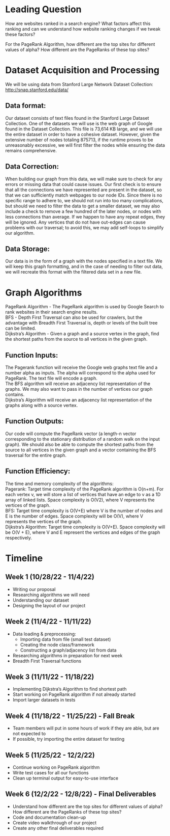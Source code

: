 # Leading Question

How are websites ranked in a search engine? What factors affect this ranking and can we understand how website ranking changes if we tweak these factors? 

For the PageRank Algorithm, how different are the top sites for different values of alpha? How different are the PageRanks of these top sites?

# Dataset Acquisition and Processing

We will be using data from Stanford Large Network Dataset Collection: http://snap.stanford.edu/data/

## Data format:<br>
Our dataset consists of text files found in the Stanford Large Dataset Collection. One of the datasets we will use is the web graph of Google found in the Dataset Collection. This file is 73,614 KB large, and we will use the entire dataset in order to have a cohesive dataset. However, given the extensive number of nodes totaling 875713, if the runtime proves to be unreasonably excessive, we will first filter the nodes while ensuring the data remains comprehensive. 

## Data Correction:<br>
When building our graph from this data, we will make sure to check for any errors or missing data that could cause issues. Our first check is to ensure that all the connections we have represented are present in the dataset, so that we can sufficiently match webpages to our node IDs. Since there is no specific range to adhere to, we should not run into too many complications, but should we need to filter the data to get a smaller dataset, we may also include a check to remove a few hundred of the later nodes, or nodes with less connections than average. If we happen to have any repeat edges, they will be ignored. Any vertices that do not have out-edges can cause problems with our traversal; to avoid this, we may add self-loops to simplify our algorithm.


## Data Storage:<br>
Our data is in the form of a graph with the nodes specified in a text file. We will keep this graph formatting, and in the case of needing to filter out data, we will recreate this format with the filtered data set in a new file. 


# Graph Algorithms 

PageRank Algorithm - The PageRank algorithm is used by Google Search to rank websites in their search engine results.<br>
BFS - Depth First Traversal can also be used for crawlers, but the advantage with Breadth First Traversal is, depth or levels of the built tree can be limited. <br>
Dijkstra’s Algorithm - Given a graph and a source vertex in the graph, find the shortest paths from the source to all vertices in the given graph.<br>

## Function Inputs:<br>
The Pagerank function will receive the Google web graphs text file and a number alpha as inputs. The alpha will correspond to the alpha used for PageRank. The text file will encode a graph. <br>
The BFS algorithm will receive an adjacency list representation of the graphs. We may also want to pass in the number of vertices our graph contains.<br>
Dijkstra’s Algorithm will receive an adjacency list representation of the graphs along with a source vertex.<br>

## Function Outputs:<br>
Our code will compute the PageRank vector (a length-n vector corresponding to the stationary distribution of a random walk on the input graph). We should also be able to compute the shortest paths from the source to all vertices in the given graph and a vector containing the BFS traversal for the entire graph.

## Function Efficiency:<br>
The time and memory complexity of the algorithms:<br>
Pagerank: Target time complexity of the PageRank algorithm is O(n+m). For each vertex v, we will store a list of vertices that have an edge to v as a 1D array of linked lists. Space complexity is O(V2), where V represents the vertices of the graph.<br>
 BFS: Target time complexity is O(V+E) where V is the number of nodes and E is the number of edges. Space complexity will be O(V), where V represents the vertices of the graph.<br>
Dijkstra’s Algorithm: Target time complexity is O(V+E). Space complexity will be O(V + E), where V and E represent the vertices and edges of the graph respectively.<br>

# Timeline

## Week 1 (10/28/22 - 11/4/22)
- Writing our proposal
- Researching algorithms we will need
- Understanding our dataset
- Designing the layout of our project

## Week 2 (11/4/22 - 11/11/22)
- Data loading & preprocessing:
  - Importing data from file (small test dataset)
  - Creating the node class/framework
  - Constructing a graph/adjacency list from data
- Researching algorithms in preparation for next week
- Breadth First Traversal functions

## Week 3 (11/11/22 - 11/18/22)
- Implementing Dijkstra’s Algorithm to find shortest path
- Start working on PageRank algorithm if not already started
- Import larger datasets in tests

## Week 4 (11/18/22 - 11/25/22) - Fall Break
- Team members will put in some hours of work if they are able, but are not expected to
- If possible, try importing the entire dataset for testing

## Week 5 (11/25/22 - 12/2/22)
- Continue working on PageRank algorithm
- Write test cases for all our functions
- Clean up terminal output for easy-to-use interface

## Week 6 (12/2/22 - 12/8/22) - Final Deliverables
- Understand how different are the top sites for different values of alpha? How different are the PageRanks of these top sites?
- Code and documentation clean-up
- Create video walkthrough of our project
- Create any other final deliverables required
